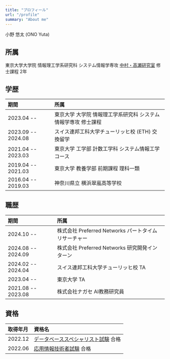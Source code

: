 ```yaml
---
title: "プロフィール"
url: "/profile"
summary: "About me"
---
```


小野 悠太 (ONO Yuta)


## 所属

東京大学大学院 情報理工学系研究科 システム情報学専攻 [中村・高瀬研究室](http://www.hal.ipc.i.u-tokyo.ac.jp/) 修士課程 2年


## 学歴

| 期間               | 所属                                                      |
| :----------------- | :-------------------------------------------------------- |
| 2023.04 --         | 東京大学 大学院 情報理工学系研究科 システム情報学専攻 修士課程 |
| 2023.09 -- 2024.08 | スイス連邦工科大学チューリッヒ校 (ETH) 交換留学 |
| 2021.04 -- 2023.03 | 東京大学 工学部 計数工学科 システム情報工学コース             |
| 2019.04 -- 2021.03 | 東京大学 教養学部 前期課程 理科一類                                  |
| 2016.04 -- 2019.03 | 神奈川県立 横浜翠嵐高等学校                                 |


## 職歴

| 期間               | 所属                                                      |
| :----------------- | :-------------------------------------------------------- |
| 2024.10 --         | 株式会社 Preferred Networks パートタイムリサーチャー |
| 2024.08 -- 2024.09 | 株式会社 Preferred Networks 研究開発インターン  |
| 2024.02 -- 2024.04 | スイス連邦工科大学チューリッヒ校 TA |
| 2023.04 --         | 東京大学 TA |
| 2021.08 -- 2023.08 | 株式会社ナガセ AI教務研究員 |



## 資格

| 取得年月 | 資格名                                                                         |
| :------ | :----------------------------------------------------------------------------- |
| 2022.12 | [データベーススペシャリスト試験](https://www.ipa.go.jp/shiken/kubun/db.html) 合格 |
| 2022.06 | [応用情報技術者試験](https://www.ipa.go.jp/shiken/kubun/ap.html) 合格            |
